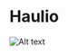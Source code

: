 # Haulio

![Alt text](https://docs.google.com/uc?export=download&id=1SGfBVrIxKxlr7VCgT11KKf7lFoKAUWLv?raw=true "Optional Title")

